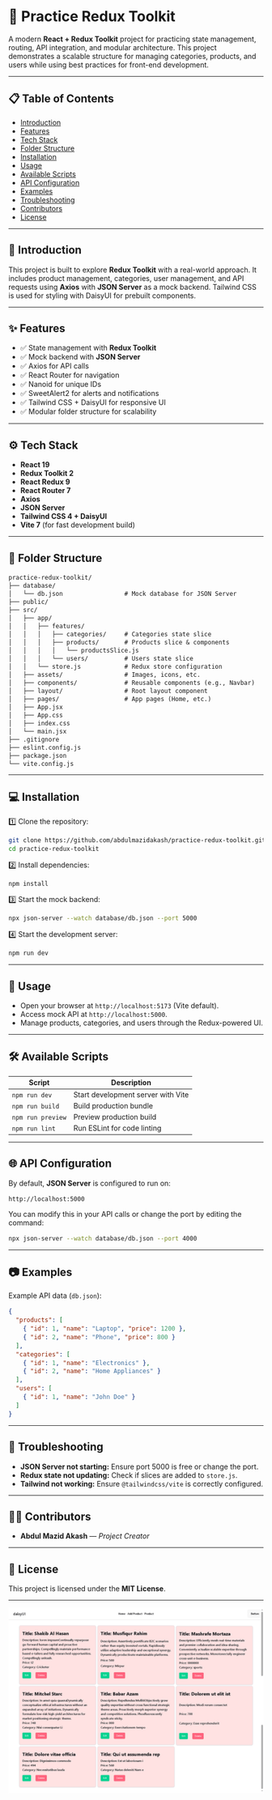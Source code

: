 

# 🛒 Practice Redux Toolkit

A modern **React + Redux Toolkit** project for practicing state management, routing, API integration, and modular architecture. This project demonstrates a scalable structure for managing categories, products, and users while using best practices for front-end development.

---

## 📋 Table of Contents

* [Introduction](#introduction)
* [Features](#features)
* [Tech Stack](#tech-stack)
* [Folder Structure](#folder-structure)
* [Installation](#installation)
* [Usage](#usage)
* [Available Scripts](#available-scripts)
* [API Configuration](#api-configuration)
* [Examples](#examples)
* [Troubleshooting](#troubleshooting)
* [Contributors](#contributors)
* [License](#license)

---

## 📖 Introduction

This project is built to explore **Redux Toolkit** with a real-world approach. It includes product management, categories, user management, and API requests using **Axios** with **JSON Server** as a mock backend. Tailwind CSS is used for styling with DaisyUI for prebuilt components.

---

## ✨ Features

* ✅ State management with **Redux Toolkit**
* ✅ Mock backend with **JSON Server**
* ✅ Axios for API calls
* ✅ React Router for navigation
* ✅ Nanoid for unique IDs
* ✅ SweetAlert2 for alerts and notifications
* ✅ Tailwind CSS + DaisyUI for responsive UI
* ✅ Modular folder structure for scalability

---

## ⚙️ Tech Stack

* **React 19**
* **Redux Toolkit 2**
* **React Redux 9**
* **React Router 7**
* **Axios**
* **JSON Server**
* **Tailwind CSS 4 + DaisyUI**
* **Vite 7** (for fast development build)

---

## 📂 Folder Structure

```
practice-redux-toolkit/
├── database/
│   └── db.json                 # Mock database for JSON Server
├── public/
├── src/
│   ├── app/
│   │   ├── features/
│   │   │   ├── categories/     # Categories state slice
│   │   │   ├── products/       # Products slice & components
│   │   │   │   └── productsSlice.js
│   │   │   └── users/          # Users state slice
│   │   └── store.js            # Redux store configuration
│   ├── assets/                 # Images, icons, etc.
│   ├── components/             # Reusable components (e.g., Navbar)
│   ├── layout/                 # Root layout component
│   ├── pages/                  # App pages (Home, etc.)
│   ├── App.jsx
│   ├── App.css
│   ├── index.css
│   └── main.jsx
├── .gitignore
├── eslint.config.js
├── package.json
└── vite.config.js
```

---

## 💻 Installation

1️⃣ Clone the repository:

```bash
git clone https://github.com/abdulmazidakash/practice-redux-toolkit.git
cd practice-redux-toolkit
```

2️⃣ Install dependencies:

```bash
npm install
```

3️⃣ Start the mock backend:

```bash
npx json-server --watch database/db.json --port 5000
```

4️⃣ Start the development server:

```bash
npm run dev
```

---

## 🚀 Usage

* Open your browser at `http://localhost:5173` (Vite default).
* Access mock API at `http://localhost:5000`.
* Manage products, categories, and users through the Redux-powered UI.

---

## 🛠️ Available Scripts

| Script            | Description                        |
| ----------------- | ---------------------------------- |
| `npm run dev`     | Start development server with Vite |
| `npm run build`   | Build production bundle            |
| `npm run preview` | Preview production build           |
| `npm run lint`    | Run ESLint for code linting        |

---

## 🌐 API Configuration

By default, **JSON Server** is configured to run on:

```plaintext
http://localhost:5000
```

You can modify this in your API calls or change the port by editing the command:

```bash
npx json-server --watch database/db.json --port 4000
```

---

## 📷 Examples

Example API data (`db.json`):

```json
{
  "products": [
    { "id": 1, "name": "Laptop", "price": 1200 },
    { "id": 2, "name": "Phone", "price": 800 }
  ],
  "categories": [
    { "id": 1, "name": "Electronics" },
    { "id": 2, "name": "Home Appliances" }
  ],
  "users": [
    { "id": 1, "name": "John Doe" }
  ]
}
```

---

## 🐞 Troubleshooting

* **JSON Server not starting:** Ensure port 5000 is free or change the port.
* **Redux state not updating:** Check if slices are added to `store.js`.
* **Tailwind not working:** Ensure `@tailwindcss/vite` is correctly configured.

---

## 👨‍💻 Contributors

* **Abdul Mazid Akash** — *Project Creator*

---

## 📄 License

This project is licensed under the **MIT License**.

---

![Redux Toolkit Screenshot](./public/practice-reduc-toolkit.png)

